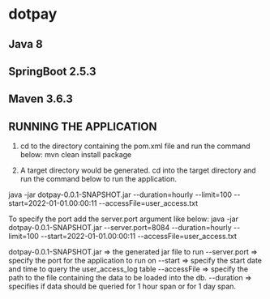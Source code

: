 # dotpay

Java 8
---
SpringBoot 2.5.3
---
Maven 3.6.3
---

RUNNING THE APPLICATION
---
1. cd to the directory containing the pom.xml file and run the command below:
mvn clean install package

2. A target directory would be generated. cd into the target directory and run the command below to run the application.

java -jar dotpay-0.0.1-SNAPSHOT.jar --duration=hourly --limit=100 --start=2022-01-01.00:00:11 --accessFile=user_access.txt

To specify the port add the server.port argument like below:
java -jar dotpay-0.0.1-SNAPSHOT.jar --server.port=8084 --duration=hourly --limit=100 --start=2022-01-01.00:00:11 --accessFile=user_access.txt

  dotpay-0.0.1-SNAPSHOT.jar => the generated jar file to run
--server.port => specify the port for the application to run on
--start => specify the start date and time to query the user_access_log table
--accessFile => specify the path to the file containing the data to be loaded into the db.
--duration => specifies if data should be queried for 1 hour span or for 1 day span.


